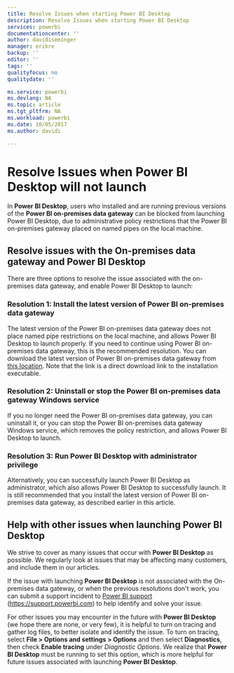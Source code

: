 ```yaml
---
title: Resolve Issues when starting Power BI Desktop
description: Resolve Issues when starting Power BI Desktop
services: powerbi
documentationcenter: ''
author: davidiseminger
manager: erikre
backup: ''
editor: ''
tags: ''
qualityfocus: no
qualitydate: ''

ms.service: powerbi
ms.devlang: NA
ms.topic: article
ms.tgt_pltfrm: NA
ms.workload: powerbi
ms.date: 10/05/2017
ms.author: davidi

---
```

# Resolve Issues when Power BI Desktop will not launch
In **Power BI Desktop**, users who installed and are running previous versions of the **Power BI on-premises data gateway** can be blocked from launching Power BI Desktop, due to administrative policy restrictions that the Power BI on-premises gateway placed on named pipes on the local machine. 

## Resolve issues with the On-premises data gateway and **Power BI Desktop**
There are three options to resolve the issue associated with the on-premises data gateway, and enable Power BI Desktop to launch:

### Resolution 1: Install the latest version of Power BI on-premises data gateway
The latest version of the Power BI on-premises data gateway does not place named pipe restrictions on the local machine, and allows Power BI Desktop to launch properly. If you need to continue using Power BI on-premises data gateway, this is the recommended resolution. You can download the latest version of Power BI on-premises data gateway from [this location](https://go.microsoft.com/fwlink/?LinkId=698863). Note that the link is a direct download link to the installation executable.

### Resolution 2: Uninstall or stop the Power BI on-premises data gateway Windows service
If you no longer need the Power BI on-premises data gateway, you can uninstall it, or you can stop the Power BI on-premises data gateway Windows service, which removes the policy restriction, and allows Power BI Desktop to launch.

### Resolution 3: Run Power BI Desktop with administrator privilege
Alternatively, you can successfully launch Power BI Desktop as administrator, which also allows Power BI Desktop to successfully launch. It is still recommended that you install the latest version of Power BI on-premises data gateway, as described earlier in this article.

## Help with other issues when launching **Power BI Desktop**
We strive to cover as many issues that occur with **Power BI Desktop** as possible. We regularly look at issues that may be affecting many customers, and include them in our articles.

If the issue with launching **Power BI Desktop** is not associated with the On-premises data gateway, or when the previous resolutions don't work, you can submit a support incident to [Power BI support](https://support.powerbi.com) (https://support.powerbi.com) to help identify and solve your issue.

For other issues you may encounter in the future with **Power BI Desktop** (we hope there are none, or very few), it is helpful to turn on tracing and gather log files, to better isolate and identify the issue. To turn on tracing, select **File > Options and settings > Options** and then select **Diagnostics**, then check **Enable tracing** under *Diagnostic Options*. We realize that **Power BI Desktop** must be running to set this option, which is more helpful for future issues associated with launching **Power BI Desktop**.

